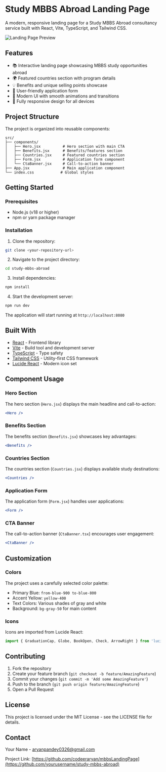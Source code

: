 # Study MBBS Abroad Landing Page

A modern, responsive landing page for a Study MBBS Abroad consultancy service built with React, Vite, TypeScript, and Tailwind CSS.

![Landing Page Preview](public/og-image.png)

## Features

- 📚 Interactive landing page showcasing MBBS study opportunities abroad
- 🌍 Featured countries section with program details
- 💡 Benefits and unique selling points showcase
- 📝 User-friendly application form
- 🎨 Modern UI with smooth animations and transitions
- 📱 Fully responsive design for all devices

## Project Structure

The project is organized into reusable components:

```
src/
├── components/
│   ├── Hero.jsx          # Hero section with main CTA
│   ├── Benefits.jsx      # Benefits/features section
│   ├── Countries.jsx     # Featured countries section
│   ├── Form.jsx          # Application form component
│   └── CtaBanner.jsx     # Call-to-action banner
├── App.jsx               # Main application component
└── index.css            # Global styles
```

## Getting Started

### Prerequisites

- Node.js (v18 or higher)
- npm or yarn package manager

### Installation

1. Clone the repository:
```bash
git clone <your-repository-url>
```

2. Navigate to the project directory:
```bash
cd study-mbbs-abroad
```

3. Install dependencies:
```bash
npm install
```

4. Start the development server:
```bash
npm run dev
```

The application will start running at `http://localhost:8080`

## Built With

- [React](https://reactjs.org/) - Frontend library
- [Vite](https://vitejs.dev/) - Build tool and development server
- [TypeScript](https://www.typescriptlang.org/) - Type safety
- [Tailwind CSS](https://tailwindcss.com/) - Utility-first CSS framework
- [Lucide React](https://lucide.dev/) - Modern icon set

## Component Usage

### Hero Section
The hero section (`Hero.jsx`) displays the main headline and call-to-action:
```jsx
<Hero />
```

### Benefits Section
The benefits section (`Benefits.jsx`) showcases key advantages:
```jsx
<Benefits />
```

### Countries Section
The countries section (`Countries.jsx`) displays available study destinations:
```jsx
<Countries />
```

### Application Form
The application form (`Form.jsx`) handles user applications:
```jsx
<Form />
```

### CTA Banner
The call-to-action banner (`CtaBanner.tsx`) encourages user engagement:
```jsx
<CtaBanner />
```

## Customization

### Colors
The project uses a carefully selected color palette:
- Primary Blue: `from-blue-900 to-blue-800`
- Accent Yellow: `yellow-400`
- Text Colors: Various shades of gray and white
- Background: `bg-gray-50` for main content

### Icons
Icons are imported from Lucide React:
```jsx
import { GraduationCap, Globe, BookOpen, Check, ArrowRight } from 'lucide-react';
```

## Contributing

1. Fork the repository
2. Create your feature branch (`git checkout -b feature/AmazingFeature`)
3. Commit your changes (`git commit -m 'Add some AmazingFeature'`)
4. Push to the branch (`git push origin feature/AmazingFeature`)
5. Open a Pull Request

## License

This project is licensed under the MIT License - see the LICENSE file for details.

## Contact

Your Name - [aryanpandey0326@gmail.com](mailto:aryanpandey0326@gmail.com)

Project Link: [https://github.com/codeeraryan/mbbsLandingPage](https://github.com/yourusername/study-mbbs-abroad)